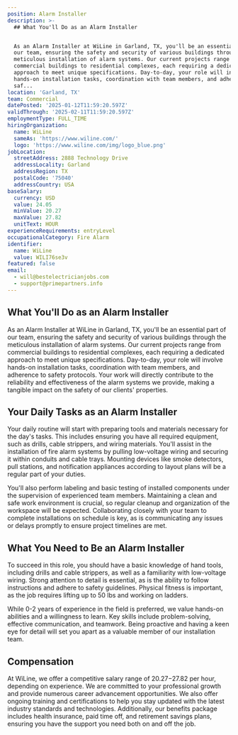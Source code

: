 ```yaml
---
position: Alarm Installer
description: >-
  ## What You'll Do as an Alarm Installer


  As an Alarm Installer at WiLine in Garland, TX, you'll be an essential part of
  our team, ensuring the safety and security of various buildings through the
  meticulous installation of alarm systems. Our current projects range from
  commercial buildings to residential complexes, each requiring a dedicated
  approach to meet unique specifications. Day-to-day, your role will involve
  hands-on installation tasks, coordination with team members, and adherence to
  saf...
location: 'Garland, TX'
team: Commercial
datePosted: '2025-01-12T11:59:20.597Z'
validThrough: '2025-02-11T11:59:20.597Z'
employmentType: FULL_TIME
hiringOrganization:
  name: WiLine
  sameAs: 'https://www.wiline.com/'
  logo: 'https://www.wiline.com/img/logo_blue.png'
jobLocation:
  streetAddress: 2888 Technology Drive
  addressLocality: Garland
  addressRegion: TX
  postalCode: '75040'
  addressCountry: USA
baseSalary:
  currency: USD
  value: 24.05
  minValue: 20.27
  maxValue: 27.82
  unitText: HOUR
experienceRequirements: entryLevel
occupationalCategory: Fire Alarm
identifier:
  name: WiLine
  value: WILI76se3v
featured: false
email:
  - will@bestelectricianjobs.com
  - support@primepartners.info
---
```




## What You'll Do as an Alarm Installer

As an Alarm Installer at WiLine in Garland, TX, you'll be an essential part of our team, ensuring the safety and security of various buildings through the meticulous installation of alarm systems. Our current projects range from commercial buildings to residential complexes, each requiring a dedicated approach to meet unique specifications. Day-to-day, your role will involve hands-on installation tasks, coordination with team members, and adherence to safety protocols. Your work will directly contribute to the reliability and effectiveness of the alarm systems we provide, making a tangible impact on the safety of our clients' properties.

## Your Daily Tasks as an Alarm Installer

Your daily routine will start with preparing tools and materials necessary for the day's tasks. This includes ensuring you have all required equipment, such as drills, cable strippers, and wiring materials. You'll assist in the installation of fire alarm systems by pulling low-voltage wiring and securing it within conduits and cable trays. Mounting devices like smoke detectors, pull stations, and notification appliances according to layout plans will be a regular part of your duties.

You'll also perform labeling and basic testing of installed components under the supervision of experienced team members. Maintaining a clean and safe work environment is crucial, so regular cleanup and organization of the workspace will be expected. Collaborating closely with your team to complete installations on schedule is key, as is communicating any issues or delays promptly to ensure project timelines are met.

## What You Need to Be an Alarm Installer

To succeed in this role, you should have a basic knowledge of hand tools, including drills and cable strippers, as well as a familiarity with low-voltage wiring. Strong attention to detail is essential, as is the ability to follow instructions and adhere to safety guidelines. Physical fitness is important, as the job requires lifting up to 50 lbs and working on ladders.

While 0-2 years of experience in the field is preferred, we value hands-on abilities and a willingness to learn. Key skills include problem-solving, effective communication, and teamwork. Being proactive and having a keen eye for detail will set you apart as a valuable member of our installation team.

## Compensation

At WiLine, we offer a competitive salary range of $20.27-$27.82 per hour, depending on experience. We are committed to your professional growth and provide numerous career advancement opportunities. We also offer ongoing training and certifications to help you stay updated with the latest industry standards and technologies. Additionally, our benefits package includes health insurance, paid time off, and retirement savings plans, ensuring you have the support you need both on and off the job.